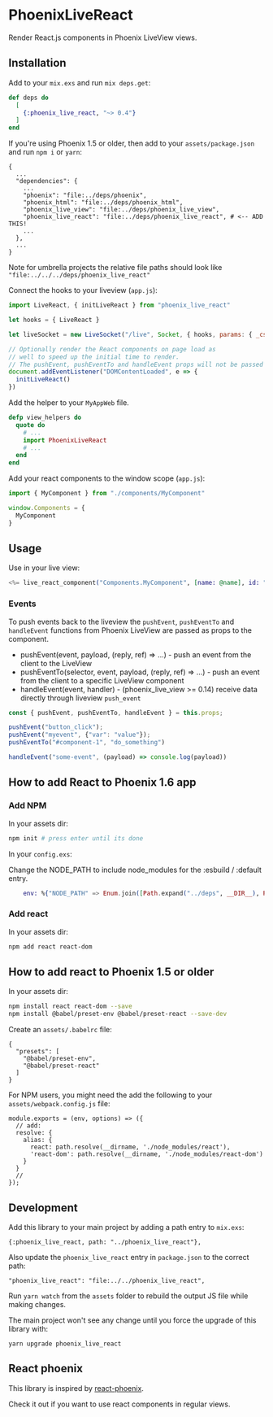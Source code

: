 # PhoenixLiveReact

Render React.js components in Phoenix LiveView views.

## Installation

Add to your `mix.exs` and run `mix deps.get`:

```elixir
def deps do
  [
    {:phoenix_live_react, "~> 0.4"}
  ]
end
```


If you're using Phoenix 1.5 or older, then add to your `assets/package.json` and run `npm i` or `yarn`:

```
{
  ...
  "dependencies": {
    ...
    "phoenix": "file:../deps/phoenix",
    "phoenix_html": "file:../deps/phoenix_html",
    "phoenix_live_view": "file:../deps/phoenix_live_view",
    "phoenix_live_react": "file:../deps/phoenix_live_react", # <-- ADD THIS!
    ...
  },
  ...
}
```

Note for umbrella projects the relative file paths should look like `"file:../../../deps/phoenix_live_react"`

Connect the hooks to your liveview (`app.js`):

```javascript
import LiveReact, { initLiveReact } from "phoenix_live_react"

let hooks = { LiveReact }

let liveSocket = new LiveSocket("/live", Socket, { hooks, params: { _csrf_token: csrfToken } })

// Optionally render the React components on page load as
// well to speed up the initial time to render.
// The pushEvent, pushEventTo and handleEvent props will not be passed here.
document.addEventListener("DOMContentLoaded", e => {
  initLiveReact()
})
```

Add the helper to your `MyAppWeb` file.

```elixir
defp view_helpers do
  quote do
    # ...
    import PhoenixLiveReact
    # ...
  end
end
```

Add your react components to the window scope (`app.js`):

```javascript
import { MyComponent } from "./components/MyComponent"

window.Components = {
  MyComponent
}
```

## Usage

Use in your live view:

```elixir
<%= live_react_component("Components.MyComponent", [name: @name], id: "my-component-1") %>
```

### Events

To push events back to the liveview the `pushEvent`, `pushEventTo` and `handleEvent` functions from
Phoenix LiveView are passed as props to the component.

* pushEvent(event, payload, (reply, ref) => ...) - push an event from the client to the LiveView
* pushEventTo(selector, event, payload, (reply, ref) => ...) - push an event from the client to a specific LiveView component
* handleEvent(event, handler) - (phoenix_live_view >= 0.14) receive data directly through liveview `push_event`

```javascript
const { pushEvent, pushEventTo, handleEvent } = this.props;

pushEvent("button_click");
pushEvent("myevent", {"var": "value"});
pushEventTo("#component-1", "do_something")

handleEvent("some-event", (payload) => console.log(payload))
```

## How to add React to Phoenix 1.6 app

### Add NPM

In your assets dir:

```bash
npm init # press enter until its done
```

In your `config.exs`:

Change the NODE_PATH to include node_modules for the :esbuild / :default entry.

```elixir
    env: %{"NODE_PATH" => Enum.join([Path.expand("../deps", __DIR__), Path.expand("../assets/node_modules", __DIR__)], ":")}
```

### Add react

In your assets dir:

```bash
npm add react react-dom
```

## How to add react to Phoenix 1.5 or older 

In your assets dir:

```bash
npm install react react-dom --save
npm install @babel/preset-env @babel/preset-react --save-dev
```

Create an `assets/.babelrc` file:

```
{
  "presets": [
    "@babel/preset-env",
    "@babel/preset-react"
  ]
}
```

For NPM users, you might need the add the following to your `assets/webpack.config.js` file:
```
module.exports = (env, options) => ({
  // add:
  resolve: {
    alias: {
      react: path.resolve(__dirname, './node_modules/react'),
      'react-dom': path.resolve(__dirname, './node_modules/react-dom')
    }
  }
  //
});
```

## Development

Add this library to your main project by adding a path entry to `mix.exs`:

```
{:phoenix_live_react, path: "../phoenix_live_react"},
```

Also update the `phoenix_live_react` entry in `package.json` to the correct path:

```
"phoenix_live_react": "file:../../phoenix_live_react",
```

Run `yarn watch` from the `assets` folder to rebuild the output JS file while making changes.

The main project won't see any change until you force the upgrade of this library with:

```
yarn upgrade phoenix_live_react
```

## React phoenix

This library is inspired by [react-phoenix](https://github.com/geolessel/react-phoenix).

Check it out if you want to use react components in regular views.
